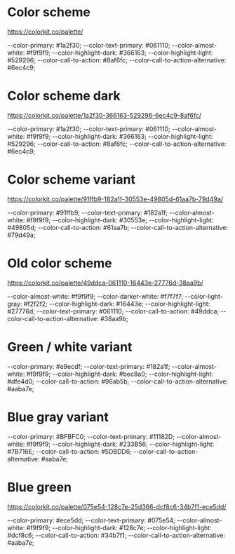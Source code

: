 # Color scheme

https://colorkit.co/palette/

--color-primary: #1a2f30;
--color-text-primary: #061110;
--color-almost-white: #f9f9f9;
--color-highlight-dark: #366163;
--color-highlight-light: #529296;
--color-call-to-action: #8af6fc;
--color-call-to-action-alternative: #6ec4c9;

# Color scheme dark

https://colorkit.co/palette/1a2f30-366163-529296-6ec4c9-8af6fc/

--color-primary: #1a2f30;
--color-text-primary: #061110;
--color-almost-white: #f9f9f9;
--color-highlight-dark: #366163;
--color-highlight-light: #529296;
--color-call-to-action: #8af6fc;
--color-call-to-action-alternative: #6ec4c9;

# Color scheme variant

https://colorkit.co/palette/91ffb9-182a1f-30553e-49805d-61aa7b-79d49a/

--color-primary: #91ffb9;
--color-text-primary: #182a1f;
--color-almost-white: #f9f9f9;
--color-highlight-dark: #30553e;
--color-highlight-light: #49805d;
--color-call-to-action: #61aa7b;
--color-call-to-action-alternative: #79d49a;

# Old color scheme

https://colorkit.co/palette/49ddca-061110-16443e-27776d-38aa9b/

--color-almost-white: #f9f9f9;
--color-darker-white: #f7f7f7;
--color-light-gray: #f2f2f2;
--color-highlight-dark: #16443e;
--color-highlight-light: #27776d;
--color-text-primary: #061110;
--color-call-to-action: #49ddca;
--color-call-to-action-alternative: #38aa9b;

# Green / white variant

--color-primary: #e9ecdf;
--color-text-primary: #182a1f;
--color-almost-white: #f9f9f9;
--color-highlight-dark: #bec8a0;
--color-highlight-light: #dfe4d0;
--color-call-to-action: #96ab5b;
--color-call-to-action-alternative: #aaba7e;

# Blue gray variant

--color-primary: #BFBFC0;
--color-text-primary: #11182D;
--color-almost-white: #f9f9f9;
--color-highlight-dark: #233B56;
--color-highlight-light: #7B716E;
--color-call-to-action: #5DBDD6;
--color-call-to-action-alternative: #aaba7e;

# Blue green

https://colorkit.co/palette/075e54-128c7e-25d366-dcf8c6-34b7f1-ece5dd/

--color-primary: #ece5dd;
--color-text-primary: #075e54;
--color-almost-white: #f9f9f9;
--color-highlight-dark: #128c7e;
--color-highlight-light: #dcf8c6;
--color-call-to-action: #34b7f1;
--color-call-to-action-alternative: #aaba7e;
